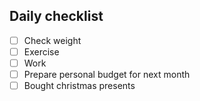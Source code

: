 ## Daily checklist

* [ ] Check weight <!-- @ * * 0 -->
* [ ] Exercise <!-- @ * * 2,4 -->
* [ ] Work <!-- @ * * 1,2,3,4,5 -->
* [ ] Prepare personal budget for next month <!-- @ 25 * * -->
* [ ] Bought christmas presents <!-- @ 20 12 * -->